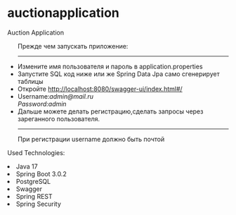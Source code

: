 # auctionapplication
Auction Application
<ul>Прежде чем запускать приложение:<hr>
<li>Измените имя пользователя и пароль в application.properties
</li>
<li>Запустите SQL код ниже или же Spring Data Jpa само сгенерирует таблицы
</li>
<li>Откройте <a href="http://localhost:8080/swagger-ui/index.html#/
"> http://localhost:8080/swagger-ui/index.html#/
</a>
</li>
<li>Username:<em>admin@mail.ru<br>
Password:admin</em>
<li>Дальше можете делать регистрацию,сделать запросы через зареганного пользователя.<br><hr>
При регистрации username должно быть почтой</li>
</ul>

Used Technologies:
<li>Java 17</li>
<li>Spring Boot 3.0.2</li>
<li>PostgreSQL</li>
<li>Swagger </li>
<li>Spring REST</li>
<li>Spring Security</li>